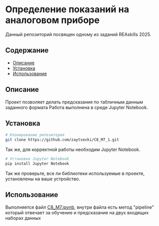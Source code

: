 # Определение показаний на аналоговом приборе

Данный репозиторий посвящен одному из заданий REAskills 2025.

## Содержание

- [Описание](#описание)
- [Установка](#установка)
- [Использование](#использование)

## Описание

Проект позволяет делать предсказания по табличным данным заданного формата
Работа выполнена в среде Jupyter Notebook.

## Установка

```bash
# Клонирование репозитория
git clone https://github.com/zaytsevki/C8_M7_1.git
```
Так же, для корректной работы необходим Jupyter Notebook.
```bash
# Установка Jupyter Notebook
pip install Jupyter Notebook
```
Так же проверьте, все ли библиотеки используемые в проекте, установлены на ваше устройство.

## Использование

Выполняется файл [C8_M7.ipynb](C8_M7.ipynb), внутри файла есть метод "pipeline" который отвечает за обучение и предсказание на двух входящих наборах данных 
